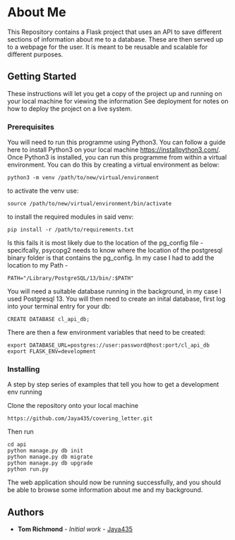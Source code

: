 # About Me

This Repository contains a Flask project that uses an API to save different sections of information about me to a database. These are then served up to a webpage for the user. It is meant to be reusable and scalable for different purposes.

## Getting Started

These instructions will let you get a copy of the project up and running on your local machine for viewing the information See deployment for notes on how to deploy the project on a live system.

### Prerequisites

You will need to run this programme using Python3. You can follow a guide here to install Python3 on your local machine https://installpython3.com/. Once Python3 is installed, you can run this programme from within a virtual environment. You can do this by creating a virtual environment as below:

```
python3 -m venv /path/to/new/virtual/environment
```
to activate the venv use:
```
source /path/to/new/virtual/environment/bin/activate
```
to install the required modules in said venv:
```
pip install -r /path/to/requirements.txt
```
Is this fails it is most likely due to the location of the pg_config file - specifcally, psycopg2 needs to know where the location of the postgresql binary folder is that contains the pg_config. In my case I had to add the location to my Path - 
```
PATH="/Library/PostgreSQL/13/bin/:$PATH"
```

You will need a suitable database running in the background, in my case I used Postgresql 13. You will then need to create an inital database, first log into your terminal entry for your db:
```
CREATE DATABASE cl_api_db;
```
There are then a few environment variables that need to be created:
```
export DATABASE_URL=postgres://user:password@host:port/cl_api_db
export FLASK_ENV=development
```
### Installing

A step by step series of examples that tell you how to get a development env running

Clone the repository onto your local machine
```
https://github.com/Jaya435/covering_letter.git
```
Then run
```
cd api
python manage.py db init
python manage.py db migrate
python manage.py db upgrade
python run.py
```

The web application should now be running successfully, and you should be able to browse some information about me and my background.

## Authors

* **Tom Richmond** - *Initial work* - [Jaya435](https://github.com/Jaya435/)
